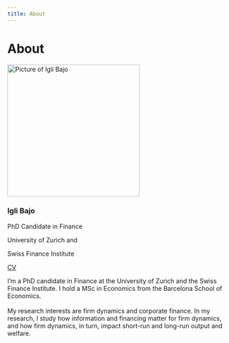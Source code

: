 ```yaml
---
title: About 
---
```

# **About** 

<!-- Webpage -->
<section id="about-sec" class="wg-about-biography">
    <div class="about-grid">
    <div class="about-img text-center">
        <img src="../about/IgliBajo_Photo.jpeg" alt="Picture of Igli Bajo" class="img-responsive img-circle" style="width: 300px; height: auto;">
        <h3 id="about-head">Igli Bajo</h3>
        <p class="headline">PhD Candidate in Finance</p>
        <p class="headline">University of Zurich and</p>
        <p class="headline">Swiss Finance Institute</p>
        <p>
        <a href="mailto:igli.bajo@df.uzh.ch" target="_blank"><i class="fas fa-envelope"></i></a>
        <a href="https://x.com/IgliBajo" target="_blank"><i class="fab fa-twitter"></i></a>
        <a href="https://www.linkedin.com/in/igli-bajo-6b3483a4/" target="_blank"><i class="fab fa-linkedin"></i></a>
        <a href="./CV_IgliBajo.pdf" class="cv-link" target="_blank">CV</a>  
        </p>
    </div>
    <div class="about-info">
        <p>I’m a PhD candidate in Finance at the University of Zurich and the Swiss Finance Institute. I hold a MSc in Economics from the Barcelona School of Economics. <br> <br>
        My research interests are firm dynamics and corporate finance. In my research, I study how information and financing matter for firm dynamics, and how firm dynamics, in turn, impact short-run and long-run output and welfare.</p>
    </div>
    </div>
</section>


<!-- Include Font Awesome for icons -->
<link rel="stylesheet" href="https://cdnjs.cloudflare.com/ajax/libs/font-awesome/5.15.4/css/all.min.css">